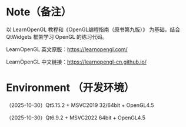 # Note（备注）

以 LearnOpenGL 教程和《OpenGL编程指南（原书第九版）》 为基础，结合 QtWidgets 框架学习 OpenGL 的练习代码。

LearnOpenGL 英文原版：https://learnopengl.com/

LearnOpenGL 中文链接：https://learnopengl-cn.github.io/


# Environment （开发环境）

（2025-10-30）Qt5.15.2 + MSVC2019 32/64bit + OpenGL4.5

（2025-10-30）Qt6.9.2 + MSVC2022 64bit + OpenGL4.5

